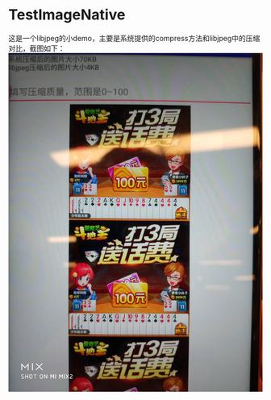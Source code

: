 # TestImageNative
这是一个libjpeg的小demo，主要是系统提供的compress方法和libjpeg中的压缩对比，截图如下：![效果](https://raw.githubusercontent.com/sakurajiang/Picture/master/libjpeg%E4%BD%BF%E7%94%A8/libjpeg%E4%BD%BF%E7%94%A8.jpeg)
